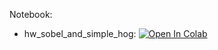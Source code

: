 Notebook:

* hw_sobel_and_simple_hog: [![Open In Colab](https://colab.research.google.com/assets/colab-badge.svg)](https://colab.research.google.com/github/TemaBlag/Yandex_Training/blob/main/ml_training_3/hw2/Edge_detection/hw_sobel_and_simple_hog.ipynb)
